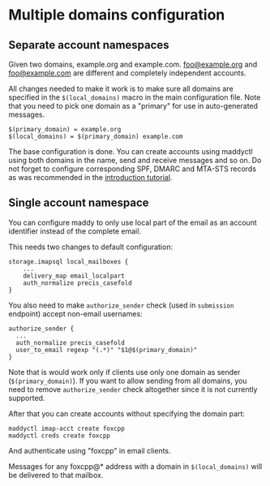 # Multiple domains configuration

## Separate account namespaces

Given two domains, example.org and example.com. foo@example.org and
foo@example.com are different and completely independent accounts.

All changes needed to make it work is to make sure all domains are specified in
the `$(local_domains)` macro in the main configuration file. Note that you need
to pick one domain as a "primary" for use in auto-generated messages.
```
$(primary_domain) = example.org
$(local_domains) = $(primary_domain) example.com
```

The base configuration is done. You can create accounts using maddyctl using
both domains in the name, send and receive messages and so on.  Do not forget
to configure corresponding SPF, DMARC and MTA-STS records as was
recommended in the [introduction tutorial](tutorials/setting-up.md).

## Single account namespace

You can configure maddy to only use local part of the email
as an account identifier instead of the complete email.

This needs two changes to default configuration:
``` 
storage.imapsql local_mailboxes {
    ...
    delivery_map email_localpart
    auth_normalize precis_casefold
}
```

You also need to make `authorize_sender` check (used in `submission` endpoint)
accept non-email usernames:
```
authorize_sender {
  ...
  auth_normalize precis_casefold
  user_to_email regexp "(.*)" "$1@$(primary_domain)"
}
```
Note that is would work only if clients use only one domain as sender (`$(primary_domain)`).
If you want to allow sending from all domains, you need to remove `authorize_sender` check
altogether since it is not currently supported.

After that you can create accounts without specifying the domain part:
``` 
maddyctl imap-acct create foxcpp
maddyctl creds create foxcpp
```
And authenticate using "foxcpp" in email clients.

Messages for any foxcpp@* address with a domain in `$(local_domains)`
will be delivered to that mailbox.
